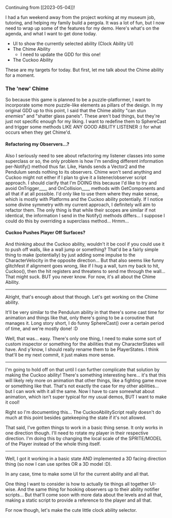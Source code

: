 Continuing from [[2023-05-04]]!

I had a fun weekend away from the project working at my museum job, tutoring, and helping my family build a pergola. It was a lot of fun, but I now need to wrap up some of the features for my demo. Here's what's on the agenda, and what I want to get done today.
- UI to show the currently selected ability (Clock Ability UI)
- The Chime Ability
	-  I need to update the GDD for this one!
- The Cuckoo Ability

These are my targets for today. But first, let me talk about the Chime ability for a moment.

### The 'new' Chime
So because this game is planned to be a puzzle-platformer, I want to incorporate some more puzzle-like elements as pillars of the design. In my original GDD up to this point, I said that the Chime ability "can stun *enemies*" and "shatter glass panels". These aren't bad things, but they're just not specific enough for my liking.
I want to redefine them to SphereCast and trigger some methods LIKE ANY GOOD ABILITY LISTENER :) for what occurs when they get Chime'd.

#### Refactoring my Observers...?
Also I seriously need to see about refactoring my listener classes into some superclass or so, the only problem is how I'm sending different information per-Notify() method thus far. Like, Hands sends a Vector2 and the Pendulum sends nothing to its observers. Chime won't send anything and Cuckoo might not either if I plan to give it a listener/observer script approach.
	I should clarify that I'm DOING this because I'd like to try and avoid OnTrigger____ and OnCollision____ methods with GetComponents and all that if at all possible. I'd only like to use them where they make sense, which is mostly with Platforms and the Cuckoo ability potentially.
If I notice some divine symmetry with my current approach, I definitely will aim to refactor them. The only thing is that while their scopes are similar if not identical, the information I send in the Notify() methods differs... I suppose I could do this by overriding a superclass method... Hrmm...

#### Cuckoo Pushes Player Off Surfaces?
And thinking about the Cuckoo ability, wouldn't it be cool if you could use it to push off walls, like a wall jump or something? That'd be a fairly simple thing to make (potentially) by just adding some impulse to the CharacterVelocity in the opposite direction... But that also seems like funny glitchfest if alignment goes wrong, like if I hug a wall, turn my back to hit, Cuckoo(), then the hit registers and threatens to send me through the wall... That might suck. BUT you never know. For now, it's all about the Chime Ability.

---

Alright, that's enough about that though. Let's get working on the Chime ability.

It'll be very similar to the Pendulum ability in that there's some cast time for animation and things like that, only there's going to be a coroutine that manages it. Long story short, I do funny SphereCast() over a certain period of time, and we're mostly done! :D

Well, that was... easy. There's only one thing, I need to make some sort of custom inspector or something for the abilities that my CharacterStates will have. And y'know, I should really rename them to be PlayerStates. I think that'll be my next commit, it just makes more sense.

---

I'm going to hold off on that until I can further complicate that solution by making the Cuckoo ability! There's something interesting here... it's that this will likely rely more on animation that other things, like a fighting game move or something like that. That's not exactly the case for my other abilities... but I can work with it all the same. Now I have to care somewhat about animation, which isn't super typical for my usual demos, BUT I want to make it cool!

Right so I'm documenting this... The CuckooAbilityScript really doesn't do much at this point besides gatekeeping the state if it's not allowed.

That said, I've gotten things to work in a basic thing sense. It only works in one direction though. I'll need to rotate my player in their respective direction. I'm doing this by changing the local scale of the SPRITE/MODEL of the Player instead of the whole thing itself.

---

Well, I got it working in a basic state AND implemented a 3D facing direction thing (so now I can use sprites OR a 3D model :D).

In any case, time to make some UI for the current ability and all that.

One thing I want to consider is how to actually tie things all together UI-wise. And the same thing for hooking observers up to their ability notifier scripts... But that'll come soon with more data about the levels and all that, making a static script to provide a reference to the player and all that.

For now though, let's make the cute little clock ability selector.